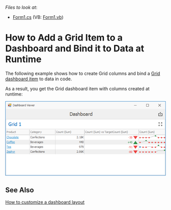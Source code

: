 <!-- default file list -->
*Files to look at*:

* [Form1.cs](./CS/Dashboard_CreateGrid/Form1.cs) (VB: [Form1.vb](./VB/Dashboard_CreateGrid/Form1.vb))
<!-- default file list end -->

# How to Add a Grid Item to a Dashboard and Bind it to Data at Runtime

The following example shows how to create Grid columns and bind a [Grid dashboard item](https://docs.devexpress.com/Dashboard/15150) to data in code.

As a result, you get the Grid dashboard item with columns created at runtime:

![](/images/grid-with-columns.png)

## See Also

[How to customize a dashboard layout](https://github.com/DevExpress-Examples/how-to-create-a-dashboard-layout-from-scratch-e5206)

